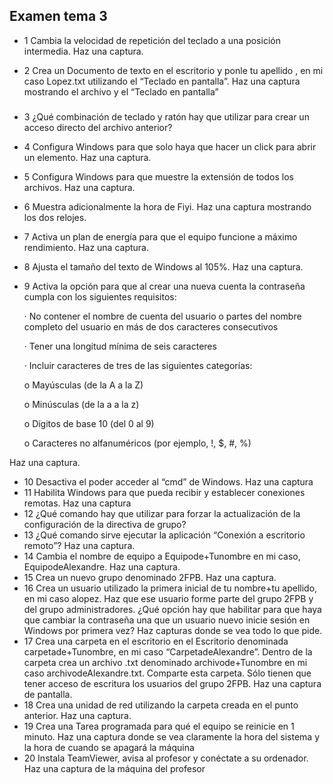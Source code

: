 ## Examen tema 3
- 1  Cambia la velocidad de repetición del teclado a una posición intermedia. Haz una captura.
  
- 2  Crea un Documento de texto en el escritorio y ponle tu apellido , en mi caso Lopez.txt utilizando el “Teclado en pantalla”. Haz una captura mostrando el archivo y el “Teclado en pantalla”
  ### 
- 3  ¿Qué combinación de teclado y ratón hay que utilizar para crear un acceso directo del archivo anterior?
- 4  Configura Windows para que solo haya que hacer un click para abrir un elemento. Haz una captura.
- 5  Configura Windows para que muestre la extensión de todos los archivos. Haz una captura.
- 6  Muestra adicionalmente la hora de Fiyi. Haz una captura mostrando los dos relojes.
- 7  Activa un plan de energía para que el equipo funcione a máximo rendimiento. Haz una captura.
- 8  Ajusta el tamaño del texto de Windows al 105%. Haz una captura.
- 9  Activa la opción para que al crear una nueva cuenta la contraseña cumpla con los siguientes requisitos:

  · No contener el nombre de cuenta del usuario o partes del nombre completo del usuario en más de dos caracteres consecutivos

  · Tener una longitud mínima de seis caracteres

  · Incluir caracteres de tres de las siguientes categorías:

  o Mayúsculas (de la A a la Z)

  o Minúsculas (de la a a la z)

  o Dígitos de base 10 (del 0 al 9)

  o Caracteres no alfanuméricos (por ejemplo, !, $, #, %)

Haz una captura.
- 10  Desactiva el poder acceder al “cmd” de Windows. Haz una captura
- 11  Habilita Windows para que pueda recibir y establecer conexiones remotas. Haz una captura
- 12  ¿Qué comando hay que utilizar para forzar la actualización de la configuración de la directiva de grupo?
- 13  ¿Qué comando sirve ejecutar la aplicación “Conexión a escritorio remoto”? Haz una captura.
- 14  Cambia el nombre de equipo a Equipode+Tunombre en mi caso, EquipodeAlexandre. Haz una captura.
- 15  Crea un nuevo grupo denominado 2FPB. Haz una captura.
- 16  Crea un usuario utilizado la primera inicial de tu nombre+tu apellido, en mi caso alopez. Haz que ese usuario forme parte del grupo 2FPB y del grupo administradores. ¿Qué opción hay que habilitar para que haya que cambiar la contraseña una que un usuario nuevo inicie sesión en Windows por primera vez? Haz capturas donde se vea todo lo que pide.
- 17  Crea una carpeta en el escritorio en el Escritorio denominada carpetade+Tunombre, en mi caso “CarpetadeAlexandre”. Dentro de la carpeta crea un archivo .txt denominado archivode+Tunombre en mi caso archivodeAlexandre.txt. Comparte esta carpeta. Sólo tienen que tener acceso de escritura los usuarios del grupo 2FPB. Haz una captura de pantalla.
- 18  Crea una unidad de red utilizando la carpeta creada en el punto anterior. Haz una captura.
- 19  Crea una Tarea programada para qué el equipo se reinicie en 1 minuto. Haz una captura donde se vea claramente la hora del sistema y la hora de cuando se apagará la máquina
- 20  Instala TeamViewer, avisa al profesor y conéctate a su ordenador. Haz una captura de la máquina del profesor
